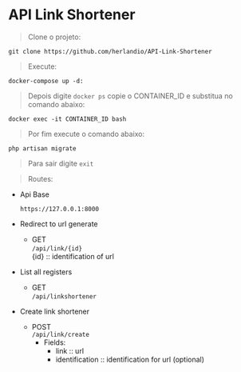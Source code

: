# API Link Shortener

> Clone o projeto: <br>

`git clone https://github.com/herlandio/API-Link-Shortener`

> Execute: <br>

`
docker-compose up -d:
`

> Depois digite `docker ps` copie o CONTAINER_ID e substitua no comando abaixo:

`
docker exec -it CONTAINER_ID bash
`

> Por fim execute o comando abaixo:

`
php artisan migrate
`

> Para sair digite `exit`

> Routes: <br>

- Api Base

    `https://127.0.0.1:8000` <br>

- Redirect to url generate <br>
    - GET <br>
    `/api/link/{id}` <br>
    {id} :: identification of url <br>
    
- List all registers <br>
    - GET <br>
    `/api/linkshortener` <br>

- Create link shortener <br>
    - POST <br>
    `/api/link/create` <br>
        - Fields: <br>
            - link :: url <br>
            - identification :: identification for url (optional)<br>
        


